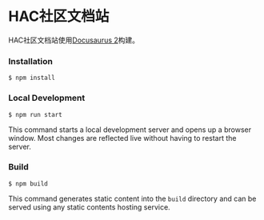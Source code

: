 # HAC社区文档站

HAC社区文档站使用[Docusaurus 2](https://docusaurus.io/)构建。

### Installation

```
$ npm install
```

### Local Development

```
$ npm run start
```

This command starts a local development server and opens up a browser window. Most changes are reflected live without having to restart the server.

### Build

```
$ npm build
```

This command generates static content into the `build` directory and can be served using any static contents hosting service.
